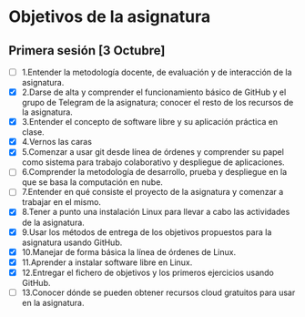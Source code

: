 # Objetivos de la asignatura

## Primera sesión [3 Octubre]


* [ ] 1.Entender la metodología docente, de evaluación y de interacción de la asignatura.
* [X] 2.Darse de alta y comprender el funcionamiento básico de GitHub y el grupo de Telegram de la asignatura; conocer el resto de los recursos de la asignatura.
* [X] 3.Entender el concepto de software libre y su aplicación práctica en clase.
* [X] 4.Vernos las caras
* [X] 5.Comenzar a usar git desde línea de órdenes y comprender su papel como sistema para trabajo colaborativo y despliegue de aplicaciones.
* [ ] 6.Comprender la metodología de desarrollo, prueba y despliegue en la que se basa la computación en nube.
* [ ] 7.Entender en qué consiste el proyecto de la asignatura y comenzar a trabajar en el mismo.
* [X] 8.Tener a punto una instalación Linux para llevar a cabo las actividades de la asignatura.
* [X] 9.Usar los métodos de entrega de los objetivos propuestos para la asignatura usando GitHub.
* [X] 10.Manejar de forma básica la línea de órdenes de Linux.
* [X] 11.Aprender a instalar software libre en Linux.
* [X] 12.Entregar el fichero de objetivos y los primeros ejercicios usando GitHub.
* [ ] 13.Conocer dónde se pueden obtener recursos cloud gratuitos para usar en la asignatura.
